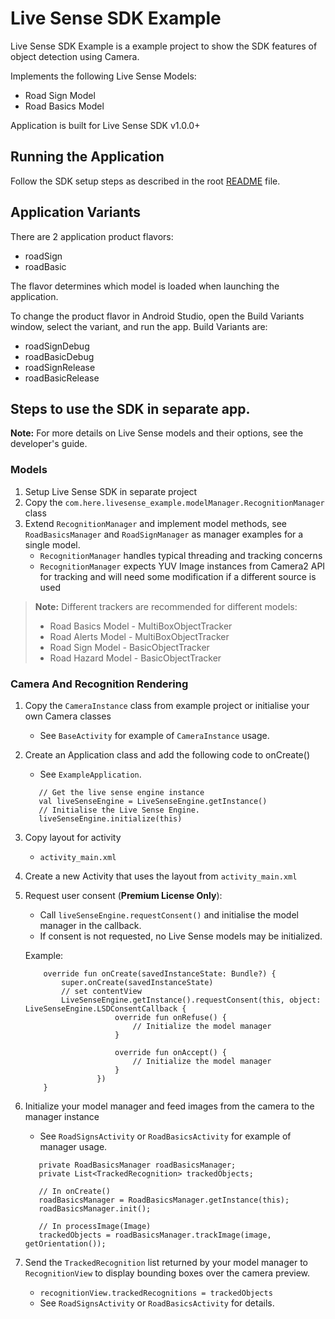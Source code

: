 # Live Sense SDK Example

Live Sense SDK Example is a example project to show the SDK features of object detection using Camera.

Implements the following Live Sense Models:
  - Road Sign Model
  - Road Basics Model

Application is built for Live Sense SDK v1.0.0+

## Running the Application

Follow the SDK setup steps as described in the root [README](../README.md) file.

## Application Variants
There are 2 application product flavors:
- roadSign
- roadBasic

The flavor determines which model is loaded when launching the application.

To change the product flavor in Android Studio, open the Build Variants window, select the variant, and run the app.
Build Variants are:
- roadSignDebug
- roadBasicDebug
- roadSignRelease
- roadBasicRelease

## Steps to use the SDK in separate app.

**Note:** For more details on Live Sense models and their options, see the developer's guide.

### Models
1.	Setup Live Sense SDK in separate project
2.  Copy the `com.here.livesense_example.modelManager.RecognitionManager` class
3.  Extend `RecognitionManager` and implement model methods, see `RoadBasicsManager` and `RoadSignManager` as manager examples for a single model.
    * `RecognitionManager` handles typical threading and tracking concerns
    * `RecognitionManager` expects YUV Image instances from Camera2 API for tracking and will need some modification if a different source is used


> **Note:** Different trackers are recommended for different models:
>   * Road Basics Model  -   MultiBoxObjectTracker
>   * Road Alerts Model  -   MultiBoxObjectTracker
>   * Road Sign Model    -   BasicObjectTracker
>   * Road Hazard Model  -   BasicObjectTracker


### Camera And Recognition Rendering
1.  Copy the `CameraInstance` class from example project or initialise your own Camera classes
    * See `BaseActivity` for example of `CameraInstance` usage.

2.  Create an Application class and add the following code to onCreate()
    * See `ExampleApplication`.
    ```
       // Get the live sense engine instance
       val liveSenseEngine = LiveSenseEngine.getInstance()
       // Initialise the Live Sense Engine.
       liveSenseEngine.initialize(this)
    ```

3.  Copy layout for activity
    * `activity_main.xml`

4.  Create a new Activity that uses the layout from `activity_main.xml`

5.  Request user consent (**Premium License Only**):
    * Call `liveSenseEngine.requestConsent()` and initialise the model manager in the callback.
    * If consent is not requested, no Live Sense models may be initialized.

    Example:
    ```text
        override fun onCreate(savedInstanceState: Bundle?) {
            super.onCreate(savedInstanceState)
            // set contentView
            LiveSenseEngine.getInstance().requestConsent(this, object: LiveSenseEngine.LSDConsentCallback {
                        override fun onRefuse() {
                            // Initialize the model manager
                        }

                        override fun onAccept() {
                            // Initialize the model manager
                        }
                    })
        }

    ```

6.  Initialize your model manager and feed images from the camera to the manager instance
    * See `RoadSignsActivity` or `RoadBasicsActivity` for example of manager usage.
    ```text
       private RoadBasicsManager roadBasicsManager;
       private List<TrackedRecognition> trackedObjects;

       // In onCreate()
       roadBasicsManager = RoadBasicsManager.getInstance(this);
       roadBasicsManager.init();

       // In processImage(Image)
       trackedObjects = roadBasicsManager.trackImage(image, getOrientation());
    ```

7. Send the `TrackedRecognition` list returned by your model manager to `RecognitionView` to display bounding boxes over the camera preview.
    * `recognitionView.trackedRecognitions = trackedObjects`
    * See `RoadSignsActivity` or `RoadBasicsActivity` for details.

